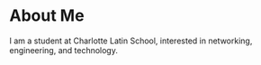 # About Me

I am a student at Charlotte Latin School, interested in networking, engineering, and technology.
